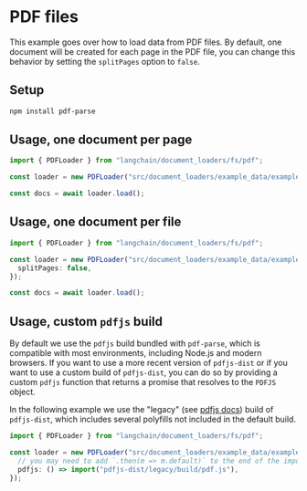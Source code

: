 # PDF files

This example goes over how to load data from PDF files. By default, one document will be created for each page in the PDF file, you can change this behavior by setting the `splitPages` option to `false`.

## Setup

```bash npm2yarn
npm install pdf-parse
```

## Usage, one document per page

```typescript
import { PDFLoader } from "langchain/document_loaders/fs/pdf";

const loader = new PDFLoader("src/document_loaders/example_data/example.pdf");

const docs = await loader.load();
```

## Usage, one document per file

```typescript
import { PDFLoader } from "langchain/document_loaders/fs/pdf";

const loader = new PDFLoader("src/document_loaders/example_data/example.pdf", {
  splitPages: false,
});

const docs = await loader.load();
```

## Usage, custom `pdfjs` build

By default we use the `pdfjs` build bundled with `pdf-parse`, which is compatible with most environments, including Node.js and modern browsers. If you want to use a more recent version of `pdfjs-dist` or if you want to use a custom build of `pdfjs-dist`, you can do so by providing a custom `pdfjs` function that returns a promise that resolves to the `PDFJS` object.

In the following example we use the "legacy" (see [pdfjs docs](https://github.com/mozilla/pdf.js/wiki/Frequently-Asked-Questions#which-browsersenvironments-are-supported)) build of `pdfjs-dist`, which includes several polyfills not included in the default build.

```typescript
import { PDFLoader } from "langchain/document_loaders/fs/pdf";

const loader = new PDFLoader("src/document_loaders/example_data/example.pdf", {
  // you may need to add `.then(m => m.default)` to the end of the import
  pdfjs: () => import("pdfjs-dist/legacy/build/pdf.js"),
});
```
